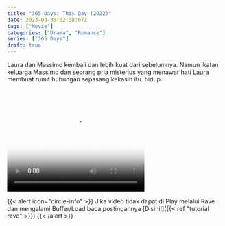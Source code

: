 ```yaml
---
title: "365 Days: This Day (2022)"
date: 2023-08-30T02:38:07Z
tags: ["Movie"]
categories: ["Drama", "Romance"]
series: ["365 Days"]
draft: true
---
```


Laura dan Massimo kembali dan lebih kuat dari sebelumnya. Namun ikatan keluarga Massimo dan seorang pria misterius yang menawar hati Laura membuat rumit hubungan sepasang kekasih itu. hidup.

<video width="320" height="240" poster="https://www.themoviedb.org/t/p/original/ptvx0ltkPJDGLjjb1g7kk8lsVAn.jpg" controls>
  <source src="https://kp3d-my.sharepoint.com/personal/ryoo_kp3d_onmicrosoft_com/_layouts/15/download.aspx?share=EfpSP4YNY29AqL0-rds8cjcBM1jE9nH_vrUlDjx_qrr1Zw" type="video/mp4">
</video>

{{< alert icon="circle-info" >}}
Jika video tidak dapat di Play melalui Rave dan mengalami Buffer/Load baca postingannya [Disini!]({{< ref "tutorial rave" >}})
{{< /alert >}}